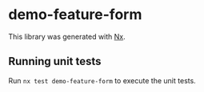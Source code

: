 # demo-feature-form

This library was generated with [Nx](https://nx.dev).

## Running unit tests

Run `nx test demo-feature-form` to execute the unit tests.
